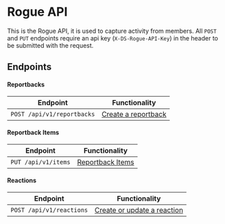 # Rogue API
This is the Rogue API, it is used to capture activity from members.
All `POST` and `PUT` endpoints require an api key (`X-DS-Rogue-API-Key`) in the header to be submitted with the request. 

## Endpoints

#### Reportbacks
Endpoint                                       | Functionality                                           
---------------------------------------------- | --------------------------------------------------------
`POST /api/v1/reportbacks`                     | [Create a reportback](endpoints/reportbacks.md#reportbacks)

#### Reportback Items
Endpoint                                       | Functionality                                           
---------------------------------------------- | --------------------------------------------------------
`PUT /api/v1/items`                            | [Reportback Items](endpoints/reportbackitems.md#reportbackitems)

#### Reactions
Endpoint                                       | Functionality                                           
---------------------------------------------- | --------------------------------------------------------
`POST /api/v1/reactions`                       | [Create or update a reaction](endpoints/reactions.md#reactions)
